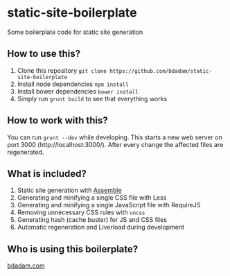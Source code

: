 static-site-boilerplate
=======================

Some boilerplate code for static site generation

## How to use this?
1. Clone this repository `git clone https://github.com/bdadam/static-site-boilerplate`
1. Install node dependencies `npm install`
1. Install bower dependencies `bower install`
1. Simply run `grunt build` to see that everything works

## How to work with this?
You can run `grunt --dev` while developing. This starts a new web server on port 3000 (http://localhost:3000/).
After every change the affected files are regenerated.

## What is included?
1. Static site generation with [Assemble](http://assemble.io/)
1. Generating and minifying a single CSS file with Less
1. Generating and minifying a single JavaScript file with RequireJS
1. Removing unnecessary CSS rules with `uncss`
1. Generating hash (cache buster) for JS and CSS files
1. Automatic regeneration and Liverload during development

## Who is using this boilerplate?
[bdadam.com](http://bdadam.com/)
